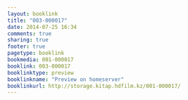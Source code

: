 ```yaml
---
layout: booklink
title: "003-000017"
date: 2014-07-25 16:34
comments: true
sharing: true
footer: true
pagetype: booklink 
bookmedia: 001-000017
booklink: 003-000017
booklinktype: preview
booklinkname: "Preview on homeserver"
booklinkurl: http://storage.kitap.hdfilm.kz/001-000017/
---
```

